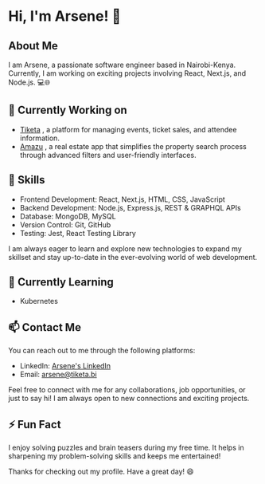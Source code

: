 # Hi, I'm Arsene! 👋

## About Me

I am Arsene, a passionate software engineer based in Nairobi-Kenya. Currently, I am working on exciting projects involving React, Next.js, and Node.js. 💻🌐

## 🔭 Currently Working on

- [Tiketa] , a platform for managing events, ticket sales, and attendee information.
- [Amazu] , a real estate app that simplifies the property search process through advanced filters and user-friendly interfaces.

## 🚀 Skills

- Frontend Development: React, Next.js, HTML, CSS, JavaScript
- Backend Development: Node.js, Express.js, REST & GRAPHQL APIs
- Database: MongoDB, MySQL
- Version Control: Git, GitHub
- Testing: Jest, React Testing Library

I am always eager to learn and explore new technologies to expand my skillset and stay up-to-date in the ever-evolving world of web development.

## 🌱 Currently Learning

- Kubernetes

## 📫 Contact Me

You can reach out to me through the following platforms:

- LinkedIn: [Arsene's LinkedIn](https://www.linkedin.com/in/arsene-nduwayo-a8b68613b)
- Email: arsene@tiketa.bi

Feel free to connect with me for any collaborations, job opportunities, or just to say hi! I am always open to new connections and exciting projects.

## ⚡ Fun Fact

I enjoy solving puzzles and brain teasers during my free time. It helps in sharpening my problem-solving skills and keeps me entertained!

Thanks for checking out my profile. Have a great day! 😄

[Tiketa]: https://tiketa.bi
[Amazu]: https://amazu.bi

